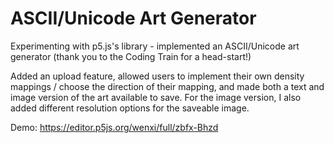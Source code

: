# ASCII/Unicode Art Generator

Experimenting with p5.js's library - implemented an ASCII/Unicode art generator (thank you to the Coding Train for a head-start!)

Added an upload feature, allowed users to implement their own density mappings / choose the direction of their mapping, and made both a text and image version of the art available to save. For the image version, I also added different resolution options for the saveable image.

Demo: https://editor.p5js.org/wenxi/full/zbfx-Bhzd
